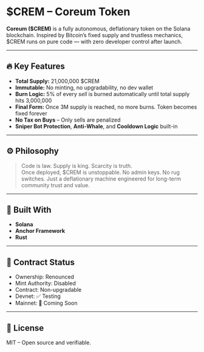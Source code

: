 # $CREM – Coreum Token

**Coreum ($CREM)** is a fully autonomous, deflationary token on the Solana blockchain. Inspired by Bitcoin’s fixed supply and trustless mechanics, $CREM runs on pure code — with zero developer control after launch.

---

## 🔥 Key Features

- **Total Supply:** 21,000,000 $CREM
- **Immutable:** No minting, no upgradability, no dev wallet
- **Burn Logic:** 5% of every *sell* is burned automatically until total supply hits 3,000,000
- **Final Form:** Once 3M supply is reached, no more burns. Token becomes fixed forever
- **No Tax on Buys** – Only sells are penalized
- **Sniper Bot Protection**, **Anti-Whale**, and **Cooldown Logic** built-in

---

## ⚙️ Philosophy

> Code is law. Supply is king. Scarcity is truth.  
Once deployed, $CREM is unstoppable. No admin keys. No rug switches. Just a deflationary machine engineered for long-term community trust and value.

---

## 🧠 Built With

- **Solana**
- **Anchor Framework**
- **Rust**

---

## 🔐 Contract Status

- Ownership: Renounced  
- Mint Authority: Disabled  
- Contract: Non-upgradable  
- Devnet: ✅ Testing  
- Mainnet: 🚀 Coming Soon

---

## 📄 License

MIT – Open source and verifiable.

